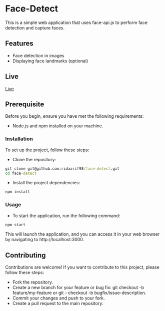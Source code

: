 # Face-Detect

This is a simple web application that uses face-api.js to perform face detection and capture faces.

## Features

- Face detection in images
- Displaying face landmarks (optional)

## Live
[Live](https://face-detect-604y.onrender.com/)

## Prerequisite

Before you begin, ensure you have met the following requirements:

- Node.js and npm installed on your machine.

### Installation
To set up the project, follow these steps:

- Clone the repository:

```cmd
git clone git@github.com:ridaarif98/face-detect.git
cd face-detect
```

- Install the project dependencies:

```cmd
npm install
```

### Usage

- To start the application, run the following command:

```cmd
npm start
```
This will launch the application, and you can access it in your web browser by navigating to http://localhost:3000.

## Contributing
Contributions are welcome! If you want to contribute to this project, please follow these steps:

- Fork the repository.
- Create a new branch for your feature or bug fix: git checkout -b feature/my-feature or git - checkout -b bugfix/issue-description.
- Commit your changes and push to your fork.
- Create a pull request to the main repository.
